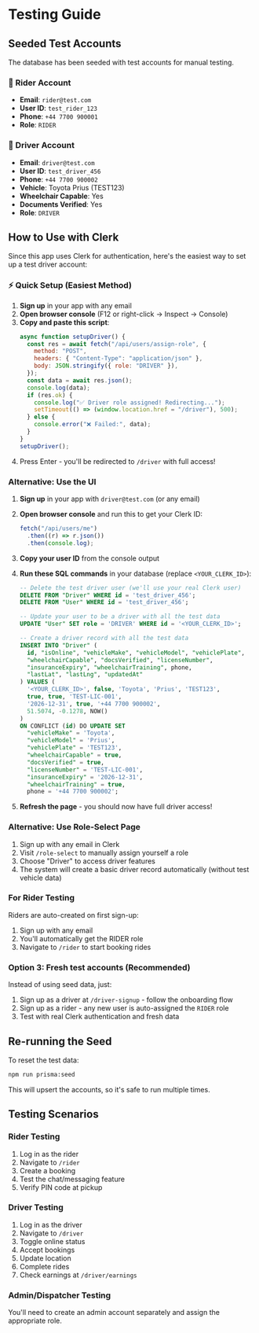 # Testing Guide

## Seeded Test Accounts

The database has been seeded with test accounts for manual testing.

### 📱 Rider Account

- **Email**: `rider@test.com`
- **User ID**: `test_rider_123`
- **Phone**: `+44 7700 900001`
- **Role**: `RIDER`

### 🚗 Driver Account

- **Email**: `driver@test.com`
- **User ID**: `test_driver_456`
- **Phone**: `+44 7700 900002`
- **Vehicle**: Toyota Prius (TEST123)
- **Wheelchair Capable**: Yes
- **Documents Verified**: Yes
- **Role**: `DRIVER`

## How to Use with Clerk

Since this app uses Clerk for authentication, here's the easiest way to set up a test driver account:

### ⚡ Quick Setup (Easiest Method)

1. **Sign up** in your app with any email
2. **Open browser console** (F12 or right-click → Inspect → Console)
3. **Copy and paste this script**:
   ```javascript
   async function setupDriver() {
     const res = await fetch("/api/users/assign-role", {
       method: "POST",
       headers: { "Content-Type": "application/json" },
       body: JSON.stringify({ role: "DRIVER" }),
     });
     const data = await res.json();
     console.log(data);
     if (res.ok) {
       console.log("✅ Driver role assigned! Redirecting...");
       setTimeout(() => (window.location.href = "/driver"), 500);
     } else {
       console.error("❌ Failed:", data);
     }
   }
   setupDriver();
   ```
4. Press Enter - you'll be redirected to `/driver` with full access!

### Alternative: Use the UI

1. **Sign up** in your app with `driver@test.com` (or any email)
2. **Open browser console** and run this to get your Clerk ID:
   ```javascript
   fetch("/api/users/me")
     .then((r) => r.json())
     .then(console.log);
   ```
3. **Copy your user ID** from the console output
4. **Run these SQL commands** in your database (replace `<YOUR_CLERK_ID>`):

   ```sql
   -- Delete the test driver user (we'll use your real Clerk user)
   DELETE FROM "Driver" WHERE id = 'test_driver_456';
   DELETE FROM "User" WHERE id = 'test_driver_456';

   -- Update your user to be a driver with all the test data
   UPDATE "User" SET role = 'DRIVER' WHERE id = '<YOUR_CLERK_ID>';

   -- Create a driver record with all the test data
   INSERT INTO "Driver" (
     id, "isOnline", "vehicleMake", "vehicleModel", "vehiclePlate",
     "wheelchairCapable", "docsVerified", "licenseNumber",
     "insuranceExpiry", "wheelchairTraining", phone,
     "lastLat", "lastLng", "updatedAt"
   ) VALUES (
     '<YOUR_CLERK_ID>', false, 'Toyota', 'Prius', 'TEST123',
     true, true, 'TEST-LIC-001',
     '2026-12-31', true, '+44 7700 900002',
     51.5074, -0.1278, NOW()
   )
   ON CONFLICT (id) DO UPDATE SET
     "vehicleMake" = 'Toyota',
     "vehicleModel" = 'Prius',
     "vehiclePlate" = 'TEST123',
     "wheelchairCapable" = true,
     "docsVerified" = true,
     "licenseNumber" = 'TEST-LIC-001',
     "insuranceExpiry" = '2026-12-31',
     "wheelchairTraining" = true,
     phone = '+44 7700 900002';
   ```

5. **Refresh the page** - you should now have full driver access!

### Alternative: Use Role-Select Page

1. Sign up with any email in Clerk
2. Visit `/role-select` to manually assign yourself a role
3. Choose "Driver" to access driver features
4. The system will create a basic driver record automatically (without test vehicle data)

### For Rider Testing

Riders are auto-created on first sign-up:

1. Sign up with any email
2. You'll automatically get the RIDER role
3. Navigate to `/rider` to start booking rides

### Option 3: Fresh test accounts (Recommended)

Instead of using seed data, just:

1. Sign up as a driver at `/driver-signup` - follow the onboarding flow
2. Sign up as a rider - any new user is auto-assigned the `RIDER` role
3. Test with real Clerk authentication and fresh data

## Re-running the Seed

To reset the test data:

```bash
npm run prisma:seed
```

This will upsert the accounts, so it's safe to run multiple times.

## Testing Scenarios

### Rider Testing

1. Log in as the rider
2. Navigate to `/rider`
3. Create a booking
4. Test the chat/messaging feature
5. Verify PIN code at pickup

### Driver Testing

1. Log in as the driver
2. Navigate to `/driver`
3. Toggle online status
4. Accept bookings
5. Update location
6. Complete rides
7. Check earnings at `/driver/earnings`

### Admin/Dispatcher Testing

You'll need to create an admin account separately and assign the appropriate role.
